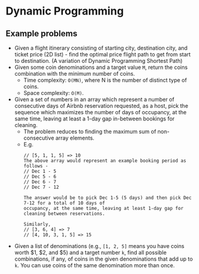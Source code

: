 Dynamic Programming
===================

Example problems
----------------
- Given a flight itinerary consisting of starting city, destination city, and ticket price (2D list) - find the optimal price flight path to get from start to destination. (A variation of Dynamic Programming Shortest Path)
- Given some coin denominations and a target value `M`, return the coins combination with the minimum number of coins.
  - Time complexity: `O(MN)`, where N is the number of distinct type of coins.
  - Space complexity: `O(M)`.
- Given a set of numbers in an array which represent a number of consecutive days of Airbnb reservation requested, as a host, pick the sequence which maximizes the number of days of occupancy, at the same time, leaving at least a 1-day gap in-between bookings for cleaning.
  - The problem reduces to finding the maximum sum of non-consecutive array elements.
  - E.g.
    ~~~
    // [5, 1, 1, 5] => 10
    The above array would represent an example booking period as follows -
    // Dec 1 - 5
    // Dec 5 - 6
    // Dec 6 - 7
    // Dec 7 - 12

    The answer would be to pick Dec 1-5 (5 days) and then pick Dec 7-12 for a total of 10 days of
    occupancy, at the same time, leaving at least 1-day gap for cleaning between reservations.

    Similarly,
    // [3, 6, 4] => 7
    // [4, 10, 3, 1, 5] => 15
    ~~~
- Given a list of denominations (e.g., `[1, 2, 5]` means you have coins worth $1, $2, and $5) and a target number `k`, find all possible combinations, if any, of coins in the given denominations that add up to `k`. You can use coins of the same denomination more than once.
